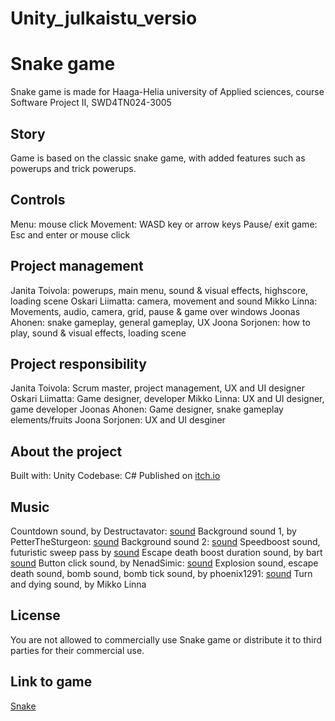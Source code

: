 # Unity_julkaistu_versio
# Snake game

Snake game is made for Haaga-Helia university of Applied sciences, course Software Project II, SWD4TN024-3005

## Story

Game is based on the classic snake game, with added features such as powerups and trick powerups.

## Controls

Menu: mouse click
Movement: WASD key or arrow keys
Pause/ exit game: Esc and enter or mouse click

## Project management

Janita Toivola: powerups, main menu, sound & visual effects, highscore, loading scene
Oskari Liimatta: camera, movement and sound
Mikko Linna: Movements, audio, camera, grid, pause & game over windows
Joonas Ahonen: snake gameplay, general gameplay, UX
Joona Sorjonen: how to play, sound & visual effects, loading scene

## Project responsibility

Janita Toivola: Scrum master, project management, UX and UI designer
Oskari Liimatta: Game designer, developer
Mikko Linna: UX and UI designer, game developer
Joonas Ahonen: Game designer, snake gameplay elements/fruits
Joona Sorjonen: UX and UI desginer

## About the project

Built with: Unity
Codebase: C#
Published on [itch.io](https://itch.io/)

## Music

Countdown sound, by Destructavator: [sound](https://opengameart.org/content/countdown)
Background sound 1, by PetterTheSturgeon: [sound](https://opengameart.org/content/space-music-blind-shift)
Background sound 2: [sound](https://www.dl-sounds.com/royalty-free/sci-fi-pulse-loop/)
Speedboost sound, futuristic sweep pass by [sound](https://mixkit.co/free-sound-effects/sweep/)
Escape death boost duration sound, by bart [sound](https://opengameart.org/content/heartbeat-sounds)
Button click sound, by NenadSimic: [sound](https://opengameart.org/content/menu-selection-click)
Explosion sound, escape death sound, bomb sound, bomb tick sound, by phoenix1291: [sound](https://opengameart.org/content/sound-effects-mini-pack15)
Turn and dying sound, by Mikko Linna

## License

You are not allowed to commercially use Snake game or distribute it to third parties for their commercial use.

## Link to game

[Snake](https://emiliajt.itch.io/snake)
